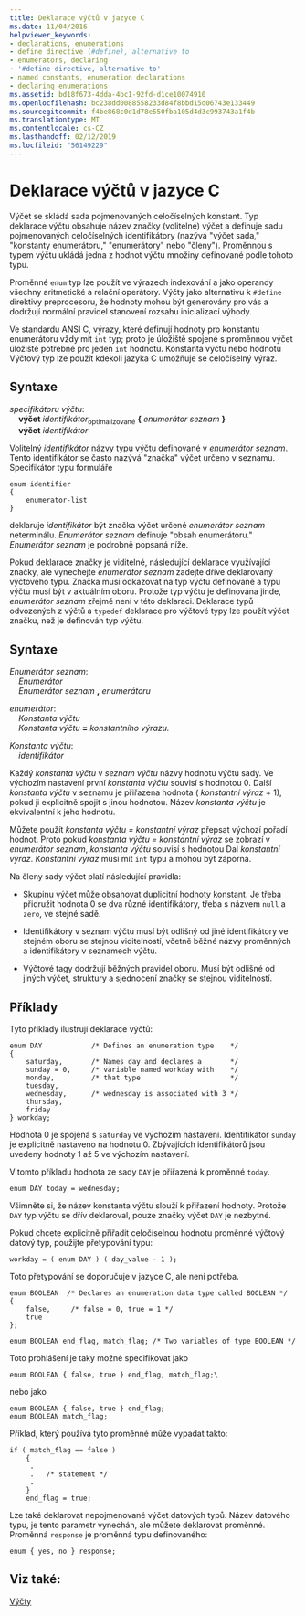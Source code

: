 ```yaml
---
title: Deklarace výčtů v jazyce C
ms.date: 11/04/2016
helpviewer_keywords:
- declarations, enumerations
- define directive (#define), alternative to
- enumerators, declaring
- '#define directive, alternative to'
- named constants, enumeration declarations
- declaring enumerations
ms.assetid: bd18f673-4dda-4bc1-92fd-d1ce10074910
ms.openlocfilehash: bc238dd0088558233d84f8bbd15d06743e133449
ms.sourcegitcommit: f4be868c0d1d78e550fba105d4d3c993743a1f4b
ms.translationtype: MT
ms.contentlocale: cs-CZ
ms.lasthandoff: 02/12/2019
ms.locfileid: "56149229"
---
```

# <a name="c-enumeration-declarations"></a>Deklarace výčtů v jazyce C

Výčet se skládá sada pojmenovaných celočíselných konstant. Typ deklarace výčtu obsahuje název značky (volitelné) výčet a definuje sadu pojmenovaných celočíselných identifikátory (nazývá "výčet sada," "konstanty enumerátoru," "enumerátory" nebo "členy"). Proměnnou s typem výčtu ukládá jedna z hodnot výčtu množiny definované podle tohoto typu.

Proměnné `enum` typ lze použít ve výrazech indexování a jako operandy všechny aritmetické a relační operátory. Výčty jako alternativu k `#define` direktivy preprocesoru, že hodnoty mohou být generovány pro vás a dodržují normální pravidel stanovení rozsahu inicializací výhody.

Ve standardu ANSI C, výrazy, které definují hodnoty pro konstantu enumerátoru vždy mít `int` typ; proto je úložiště spojené s proměnnou výčet úložiště potřebné pro jeden `int` hodnotu. Konstanta výčtu nebo hodnotu Výčtový typ lze použít kdekoli jazyka C umožňuje se celočíselný výraz.

## <a name="syntax"></a>Syntaxe

*specifikátoru výčtu*:<br/>
&nbsp;&nbsp;&nbsp;&nbsp;**výčet** *identifikátor*<sub>optimalizované</sub> **{** *enumerátor seznam* **}**<br/>
&nbsp;&nbsp;&nbsp;&nbsp;**výčet** *identifikátor*

Volitelný *identifikátor* názvy typu výčtu definované v *enumerátor seznam*. Tento identifikátor se často nazývá "značka" výčet určeno v seznamu. Specifikátor typu formuláře

```
enum identifier
{
    enumerator-list
}
```

deklaruje *identifikátor* být značka výčet určené *enumerátor seznam* neterminálu. *Enumerátor seznam* definuje "obsah enumerátoru." *Enumerátor seznam* je podrobně popsaná níže.

Pokud deklarace značky je viditelné, následující deklarace využívající značky, ale vynechejte *enumerátor seznam* zadejte dříve deklarovaný výčtového typu. Značka musí odkazovat na typ výčtu definované a typu výčtu musí být v aktuálním oboru. Protože typ výčtu je definována jinde, *enumerátor seznam* zřejmě není v této deklaraci. Deklarace typů odvozených z výčtů a `typedef` deklarace pro výčtové typy lze použít výčet značku, než je definován typ výčtu.

## <a name="syntax"></a>Syntaxe

*Enumerátor seznam*:<br/>
&nbsp;&nbsp;&nbsp;&nbsp;*Enumerátor*<br/>
&nbsp;&nbsp;&nbsp;&nbsp;*Enumerátor seznam* **,** *enumerátoru*

*enumerátor*:<br/>
&nbsp;&nbsp;&nbsp;&nbsp;*Konstanta výčtu*<br/>
&nbsp;&nbsp;&nbsp;&nbsp;*Konstanta výčtu* **=** *konstantního výrazu.*

*Konstanta výčtu*:<br/>
&nbsp;&nbsp;&nbsp;&nbsp;*identifikátor*

Každý *konstanta výčtu* v *seznam výčtu* názvy hodnotu výčtu sady. Ve výchozím nastavení první *konstanta výčtu* souvisí s hodnotou 0. Další *konstanta výčtu* v seznamu je přiřazena hodnota ( *konstantní výraz* + 1), pokud ji explicitně spojit s jinou hodnotou. Název *konstanta výčtu* je ekvivalentní k jeho hodnotu.

Můžete použít *konstanta výčtu = konstantní výraz* přepsat výchozí pořadí hodnot. Proto pokud *konstanta výčtu = konstantní výraz* se zobrazí v *enumerátor seznam*, *konstanta výčtu* souvisí s hodnotou Dal *konstantní výraz*. *Konstantní výraz* musí mít `int` typu a mohou být záporná.

Na členy sady výčet platí následující pravidla:

- Skupinu výčet může obsahovat duplicitní hodnoty konstant. Je třeba přidružit hodnota 0 se dva různé identifikátory, třeba s názvem `null` a `zero`, ve stejné sadě.

- Identifikátory v seznam výčtu musí být odlišný od jiné identifikátory ve stejném oboru se stejnou viditelností, včetně běžné názvy proměnných a identifikátory v seznamech výčtu.

- Výčtové tagy dodržují běžných pravidel oboru. Musí být odlišné od jiných výčet, struktury a sjednocení značky se stejnou viditelností.

## <a name="examples"></a>Příklady

Tyto příklady ilustrují deklarace výčtů:

```
enum DAY            /* Defines an enumeration type    */
{
    saturday,       /* Names day and declares a       */
    sunday = 0,     /* variable named workday with    */
    monday,         /* that type                      */
    tuesday,
    wednesday,      /* wednesday is associated with 3 */
    thursday,
    friday
} workday;
```

Hodnota 0 je spojená s `saturday` ve výchozím nastavení. Identifikátor `sunday` je explicitně nastaveno na hodnotu 0. Zbývajících identifikátorů jsou uvedeny hodnoty 1 až 5 ve výchozím nastavení.

V tomto příkladu hodnota ze sady `DAY` je přiřazená k proměnné `today`.

```
enum DAY today = wednesday;
```

Všimněte si, že název konstanta výčtu slouží k přiřazení hodnoty. Protože `DAY` typ výčtu se dřív deklaroval, pouze značky výčet `DAY` je nezbytné.

Pokud chcete explicitně přiřadit celočíselnou hodnotu proměnné výčtový datový typ, použijte přetypování typu:

```
workday = ( enum DAY ) ( day_value - 1 );
```

Toto přetypování se doporučuje v jazyce C, ale není potřeba.

```
enum BOOLEAN  /* Declares an enumeration data type called BOOLEAN */
{
    false,     /* false = 0, true = 1 */
    true
};

enum BOOLEAN end_flag, match_flag; /* Two variables of type BOOLEAN */
```

Toto prohlášení je taky možné specifikovat jako

```
enum BOOLEAN { false, true } end_flag, match_flag;\
```

nebo jako

```
enum BOOLEAN { false, true } end_flag;
enum BOOLEAN match_flag;
```

Příklad, který používá tyto proměnné může vypadat takto:

```
if ( match_flag == false )
    {
     .
     .   /* statement */
     .
    }
    end_flag = true;
```

Lze také deklarovat nepojmenované výčet datových typů. Název datového typu, je tento parametr vynechán, ale můžete deklarovat proměnné. Proměnná `response` je proměnná typu definovaného:

```
enum { yes, no } response;
```

## <a name="see-also"></a>Viz také:

[Výčty](../cpp/enumerations-cpp.md)
